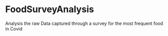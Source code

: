 # FoodSurveyAnalysis
Analysis the raw Data captured through a survey for the most frequent food in Covid
